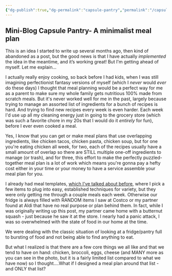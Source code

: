 ```yaml
---
{"dg-publish":true,"dg-permalink":"capsule-pantry","permalink":"/capsule-pantry/","title":"Capsule Pantry","noteIcon":"","created":"2023-08-28T12:20:02","updated":"2023-08-28T22:17:24.508-04:00"}
---
```



## Mini-Blog Capsule Pantry- A minimalist meal plan
This is an idea I started to write up several months ago, then kind of abandoned as a post, but the good news is that I have actually *implemented* the idea in the meantime, and it’s working great! But I'm getting ahead of myself. Let me explain…

I actually really enjoy cooking, so back before I had kids, when I was still imagining perfectionist fantasy versions of myself (which I *never* would *ever* do these days) I thought that meal planning would be a perfect way for me as a parent to make sure my whole family gets nutritious 100% made from scratch meals. But it's never worked well for me in the past, largely because trying to manage an assorted list of ingredients for a bunch of recipes is hard. And trying to find new recipes every week is even harder. Each week I'd use up all my cleaning energy just in going to the grocery store (which was such a favorite chore in my 20s that I would do it *entirely* for fun), before I ever even cooked a meal.

Yes, I know that you can get or make meal plans that use overlapping ingredients, like chicken tacos, chicken pasta, chicken soup, but for one you're eating chicken all week, for two, each of the recipes usually have a small amount of overlap so there are STILL multiple one-off ingredients to manage (or trash), and for three, this effort to make the perfectly puzzled-together meal plan is a lot of work which means you're gonna pay a hefty cost either in your time or your money to have a service assemble your meal plan for you.

I already had meal templates, [which I've talked about before](https://nerdishmom.com/executive-dysfunction-in-the-kitchen/), where I pick a few items to plug into easy, established techniques for variety, but they were only getting me through a couple meals each week. Otherwise our fridge is always filled with RANDOM items I saw at Costco or my partner found at Aldi that have no real purpose or plan behind them. In fact, while I was originally writing up this post, my partner came home with a butternut squash - just because he saw it at the store. I nearly had a panic attack, I was so overwhelmed with the state of food in our home at the time.

We were dealing with the classic situation of looking at a fridge/pantry full to bursting of food and not being able to find anything to eat.

But what I realized is that there are a few core things we all like and that we tend to have on hand: chicken, broccoli, eggs, cheese (and MANY more as you can see in the photo, but it is a fairly limited list compared to what we have now) so I thought....What if I designed a meal plan around that list - and ONLY that list? 